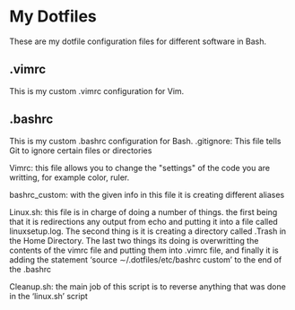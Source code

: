 # My Dotfiles
These are my dotfile configuration files for different software in Bash.
## .vimrc
This is my custom .vimrc configuration for Vim.
## .bashrc
This is my custom .bashrc configuration for Bash.
.gitignore: This file tells Git to ignore certain files or directories

Vimrc: this file allows you to change the "settings" of the code you are writting, for example color, ruler.

bashrc_custom: with the given info in this file it is creating different aliases

Linux.sh: this file is in charge of doing a number of things. the first being that it is redirections any output from echo and putting it into a file called linuxsetup.log. The second thing is it is creating a directory called .Trash in the Home Directory. The last two things its doing is overwritting the contents of the vimrc file and putting them into .vimrc file, and finally it is adding the statement ‘source ∼/.dotfiles/etc/bashrc custom’ to the end of the .bashrc

Cleanup.sh: the main job of this script is to reverse anything that was done in the ‘linux.sh’ script
